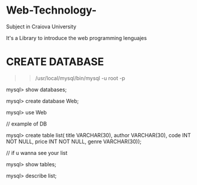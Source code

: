 # Web-Technology-
Subject in Craiova University

It's a Library to introduce the web programming lenguajes 


# CREATE DATABASE



> > /usr/local/mysql/bin/mysql -u root -p

mysql> show databases;

mysql> create database Web; 

mysql> use Web

// example of DB

mysql> create table list( title VARCHAR(30), author VARCHAR(30), code INT NOT NULL, price INT NOT NULL, genre VARCHAR(30));

// if u wanna see your list

mysql> show tables;

mysql> describe list; 
